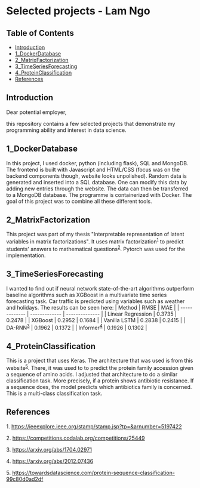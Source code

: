 # Selected projects - Lam Ngo

## Table of Contents

- [Introduction](#Introduction)
- [1_DockerDatabase](#1_DockerDatabase)
- [2_MatrixFactorization](#2_MatrixFactorization)
- [3_TimeSeriesForecasting](#3_TimeSeriesForecasting)
- [4_ProteinClassification](#4_ProteinClassification)
- [References](#references)


## Introduction
Dear potential employer,

this repository contains a few selected projects that demonstrate my programming ability and interest in data science.

## 1_DockerDatabase
In this project, I used docker, python (including flask), SQL and MongoDB. The frontend is built with Javascript and HTML/CSS (focus was on the backend components though, website looks unpolished). Random data is generated and inserted into a SQL database. One can modify this data by adding new entries through the website. The data can then be transferred to a MongoDB database. The programme is containerized with Docker.  The goal of this project was to combine all these different tools.


## 2_MatrixFactorization
This project was part of my thesis "Interpretable representation of latent variables in matrix factorizations". It uses matrix factorization<sup>[1](#myfootnote1)</sup> to predict students' answers to mathematical questions<sup>[2](#myfootnote2)</sup>. Pytorch was used for the implementation. 


## 3_TimeSeriesForecasting
I wanted to find out if neural network state-of-the-art algorithms outperform baseline algorithms such as XGBoost in a multivariate time series forecasting task. Car traffic is predicted using variables such as weather and holidays. The results can be seen here:
| Method  | RMSE | MAE | 
| ------------- | ------------- | -------------- |
| Linear Regression | 0.3735 | 0.2478 |
| XGBoost | 0.2952 | 0.1684 |
| Vanilla LSTM |  0.2838 | 0.2415 |
|  DA-RNN<sup>[3](#myfootnote3)</sup> | 0.1962 | 0.1372 |
| Informer<sup>[4](#myfootnote4)</sup> | 0.1926 | 0.1302 |

## 4_ProteinClassification
This is a project that uses Keras. The architecture that was used is from this website<sup>[5](#myfootnote5)</sup>. There, it was used to to predict the protein family accession  given a sequence of amino acids. I adjusted that architecture to do a similar classification task. More precisely, if a protein shows antibiotic resistance. If a sequence does, the model predicts which antibiotics family is concerned. This is a multi-class classification task.  


## References
<a name="myfootnote1">1</a>. https://ieeexplore.ieee.org/stamp/stamp.jsp?tp=&arnumber=5197422

<a name="myfootnote2">2</a>. https://competitions.codalab.org/competitions/25449

<a name="myfootnote3">3</a>. https://arxiv.org/abs/1704.02971

<a name="myfootnote4">4</a>. https://arxiv.org/abs/2012.07436

<a name="myfootnote5">5</a>. https://towardsdatascience.com/protein-sequence-classification-99c80d0ad2df  







